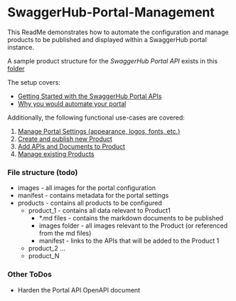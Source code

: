 # SwaggerHub-Portal-Management

This ReadMe demonstrates how to automate the configuration and manage products to be published and displayed within a SwaggerHub portal instance.


A sample product structure for the _SwaggerHub Portal API_ exists in this [folder](./products/SwaggerHub%20Portal%20APIs/)

The setup covers:
- [Getting Started with the SwaggerHub Portal APIs](./products/SwaggerHub%20Portal%20APIs/Getting-Started.md)
- [Why you would automate your portal](./products/SwaggerHub%20Portal%20APIs/Automate-Your-Portal.md)

Additionally, the following functional use-cases are covered:

 1. [Manage Portal Settings (appearance, logos, fonts, etc.)](./products/SwaggerHub%20Portal%20APIs/Manage-Portal-Settings.md)
 2. [Create and publish new Product](./products/SwaggerHub%20Portal%20APIs/Create-New-Product.md)
 3. [Add APIs and Documents to Product](./products/SwaggerHub%20Portal%20APIs/Add-Product-Content.md)
 4. [Manage existing Products](./products/SwaggerHub%20Portal%20APIs/Manage-Existing-Products.md)
 

### File structure (todo)

- images - all images for the portal configuration
- manifest - contains metadata for the portal settings
- products - contains all products to be configured
  - product_1 - contains all data relevant to Product1
    - *.md files - contains the markdown documents to be published
    - images folder - all images relevant to the Product (or referenced from the md files)
    - manifest - links to the APIs that will be added to the Product 1
  - product_2 ...
  - product_N

### Other ToDos
 
 - Harden the Portal API OpenAPI document
